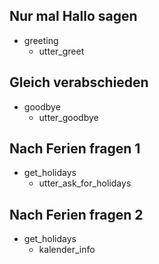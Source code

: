 ## Nur mal Hallo sagen
* greeting
  - utter_greet

## Gleich verabschieden
* goodbye
  - utter_goodbye

## Nach Ferien fragen 1
* get_holidays
  - utter_ask_for_holidays

## Nach Ferien fragen 2
* get_holidays
  - kalender_info
